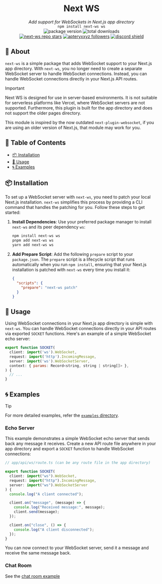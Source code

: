 <div align='center'>
  <h1><strong>Next WS</strong></h1>
  <i>Add support for WebSockets in Next.js app directory</i><br>
  <code>npm install next-ws ws</code>
</div>

<div align='center'>
  <img alt='package version' src='https://img.shields.io/npm/v/next-ws?label=version'>
  <img alt='total downloads' src='https://img.shields.io/npm/dt/next-ws'>
  <br>
  <a href='https://github.com/apteryxxyz/next-ws'><img alt='next-ws repo stars' src='https://img.shields.io/github/stars/apteryxxyz/next-ws?style=social'></a>
  <a href='https://github.com/apteryxxyz'><img alt='apteryxxyz followers' src='https://img.shields.io/github/followers/apteryxxyz?style=social'></a>
  <a href='https://discord.gg/B2rEQ9g2vf'><img src='https://discordapp.com/api/guilds/829836158007115806/widget.png?style=shield' alt='discord shield'/></a>
</div>

## 🤔 About

`next-ws` is a simple package that adds WebSocket support to your Next.js app directory. With `next-ws`, you no longer need to create a separate WebSocket server to handle WebSocket connections. Instead, you can handle WebSocket connections directly in your Next.js API routes.

> [!IMPORTANT]  
> Next WS is designed for use in server-based environments. It is not suitable for serverless platforms like Vercel, where WebSocket servers are not supported. Furthermore, this plugin is built for the app directory and does not support the older pages directory.

This module is inspired by the now outdated `next-plugin-websocket`, if you are using an older version of Next.js, that module may work for you.

## 🏓 Table of Contents

- [📦 Installation](#-installation)
- [🚀 Usage](#-usage)
- [🌀 Examples](#-examples)

## 📦 Installation

To set up a WebSocket server with `next-ws`, you need to patch your local Next.js installation. `next-ws` simplifies this process by providing a CLI command that handles the patching for you. Follow these steps to get started:

1. **Install Dependencies**: Use your preferred package manager to install `next-ws` and its peer dependency `ws`:

   ```bash
   npm install next-ws ws
   pnpm add next-ws ws
   yarn add next-ws ws
   ```

2. **Add Prepare Script**: Add the following `prepare` script to your `package.json`. The `prepare` script is a lifecycle script that runs automatically when you run `npm install`, ensuring that your Next.js installation is patched with `next-ws` every time you install it:

   ```json
   {
     "scripts": {
       "prepare": "next-ws patch"
     }
   }
   ```

## 🚀 Usage

Using WebSocket connections in your Next.js app directory is simple with `next-ws`. You can handle WebSocket connections directly in your API routes via exported `SOCKET` functions. Here's an example of a simple WebSocket echo server:

```js
export function SOCKET(
  client: import('ws').WebSocket,
  request: import('http').IncomingMessage,
  server: import('ws').WebSocketServer,
  context: { params: Record<string, string | string[]> },
) {
  // ...
}
```

## 🌀 Examples

> [!TIP]
> For more detailed examples, refer the [`examples` directory](https://github.com/apteryxxyz/next-ws/tree/main/examples).

### Echo Server

This example demonstrates a simple WebSocket echo server that sends back any message it receives. Create a new API route file anywhere in your app directory and export a `SOCKET` function to handle WebSocket connections:

```ts
// app/api/ws/route.ts (can be any route file in the app directory)

export function SOCKET(
  client: import("ws").WebSocket,
  request: import("http").IncomingMessage,
  server: import("ws").WebSocketServer
) {
  console.log("A client connected");

  client.on("message", (message) => {
    console.log("Received message:", message);
    client.send(message);
  });

  client.on("close", () => {
    console.log("A client disconnected");
  });
}
```

You can now connect to your WebSocket server, send it a message and receive the same message back.

### Chat Room

See the [chat room example](https://github.com/apteryxxyz/next-ws/tree/main/examples/chat-room)
